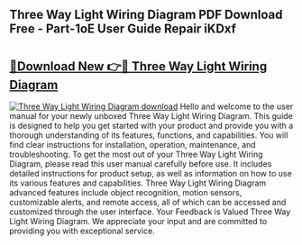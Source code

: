 ## Three Way Light Wiring Diagram PDF Download Free - Part-1oE User Guide Repair iKDxf

# <h2><a href="http://dfkbay7.blite.top/?on=Three+Way+Light+Wiring+Diagram">🔗Download New 👉🔴 Three Way Light Wiring Diagram</a></h2>

[![Three Way Light Wiring Diagram download](https://i.imgur.com/lujVjoI.png)](http://dfkbay7.blite.top/?on=Three+Way+Light+Wiring+Diagram)
Hello and welcome to the user manual for your newly unboxed Three Way Light Wiring Diagram. This guide is designed to help you get started with your product and provide you with a thorough understanding of its features, functions, and capabilities. You will find clear instructions for installation, operation, maintenance, and troubleshooting. To get the most out of your Three Way Light Wiring Diagram, please read this user manual carefully before use. It includes detailed instructions for product setup, as well as information on how to use its various features and capabilities. Three Way Light Wiring Diagram advanced features include object recognition, motion sensors, customizable alerts, and remote access, all of which can be accessed and customized through the user interface. Your Feedback is Valued Three Way Light Wiring Diagram. We appreciate your input and are committed to providing you with exceptional service.
